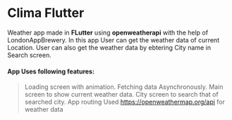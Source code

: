 # Clima Flutter
 Weather app made in **FLutter** using **openweatherapi** with the help of LondonAppBrewery.
 In this app User can get the weather data of current Location.
 User can also get the weather data by ebtering City name in Search screen.
 


#### App Uses following features:
> Loading screen with animation.
> Fetching data Asynchronously.
> Main screen to show current weather data.
> City screen to search that of searched city.
> App routing
> Used https://openweathermap.org/api for weather data

